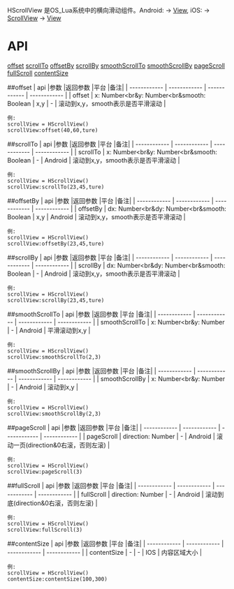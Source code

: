 HScrollView  是OS_Lua系统中的横向滑动组件。Android: -> [View](https://www.showdoc.cc/web/#/oslua?page_id=547028714523632), iOS: -> [ScrollView](https://www.showdoc.cc/web/#/oslua?page_id=548856573448041) -> [View](https://www.showdoc.cc/web/#/oslua?page_id=547028714523632)


# API

[offset](#offset)
[scrollTo](#scrollTo)
[offsetBy](#offsetBy)
[scrollBy](#scrollBy)
[smoothScrollTo](#smoothScrollTo)
[smoothScrollBy](#smoothScrollBy)
[pageScroll](#pageScroll)
[fullScroll](#fullScroll)
[contentSize](#contentSize)


##offset
| api  |参数   |返回参数   |平台   |备注|
| ------------ | ------------ | ------------ | ------------ |
| offset   |  x: Number<br&y: Number<br&smooth: Boolean    |    x,y |   -  |    滚动到x,y，smooth表示是否平滑滚动   |

    例:
    scrollView = HScrollView()
	scrollView:offset(40,60,ture)

##scrollTo
| api  |参数   |返回参数   |平台   |备注|
| ------------ | ------------ | ------------ | ------------ |
|    scrollTo    |  x: Number<br&y: Number<br&smooth: Boolean    |  -   |  Android   |   滚动到x,y，smooth表示是否平滑滚动   |

    例:
    scrollView = HScrollView()
	scrollView:scrollTo(23,45,ture)

##offsetBy
| api  |参数   |返回参数   |平台   |备注|
| ------------ | ------------ | ------------ | ------------ |
|   offsetBy |  dx: Number<br&dy: Number<br&smooth: Boolean  |   x,y  |   Android  |    滚动到x,y，smooth表示是否平滑滚动   |

    例:
    scrollView = HScrollView()
	scrollView:offsetBy(23,45,ture)

##scrollBy
| api  |参数   |返回参数   |平台   |备注|
| ------------ | ------------ | ------------ | ------------ |
|   scrollBy     |    dx: Number<br&dy: Number<br&smooth: Boolean  |  -   | Android    |    滚动到x,y，smooth表示是否平滑滚动   |

    例:
    scrollView = HScrollView()
	scrollView:scrollBy(23,45,ture)

##smoothScrollTo
| api  |参数   |返回参数   |平台   |备注|
| ------------ | ------------ | ------------ | ------------ |
|   smoothScrollTo     |   x: Number<br&y: Number   | -    |    Android  |   平滑滚动到x,y    |

    例:
    scrollView = HScrollView()
	scrollView:smoothScrollTo(2,3)

##smoothScrollBy
| api  |参数   |返回参数   |平台   |备注|
| ------------ | ------------ | ------------ | ------------ |
|   smoothScrollBy     |   x: Number<br&y: Number   |  -   |  Android    |    滚动到x,y   |

    例:
    scrollView = HScrollView()
	scrollView:smoothScrollBy(2,3)

##pageScroll
| api  |参数   |返回参数   |平台   |备注|
| ------------ | ------------ | ------------ | ------------ |
|    pageScroll    |   direction: Number  |   -  |  Android    |   滚动一页(direction&0右滚，否则左滚)    |

    例:
    scrollView = HScrollView()
	scrollView:pageScroll(3)

##fullScroll
| api  |参数   |返回参数   |平台   |备注|
| ------------ | ------------ | ------------ | ------------ |
|    fullScroll    |  direction: Number    |  -   |   Android   |   滚动到底(direction&0右滚，否则左滚)    |

    例:
    scrollView = HScrollView()
	scrollView:fullScroll(3)

##contentSize
| api  |参数   |返回参数   |平台   |备注|
| ------------ | ------------ | ------------ | ------------ |
|     contentSize   |   -   |  -   | IOS    |    内容区域大小   |

    例:
    scrollView = HScrollView()
	contentSize:contentSize(100,300)






